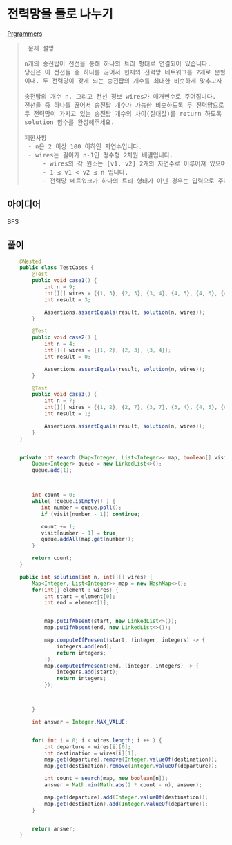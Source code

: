 # 전력망을 돌로 나누기

[Prgrammers](https://school.programmers.co.kr/learn/courses/30/lessons/86971)


> <pre>
>  문제 설명
>
> n개의 송전탑이 전선을 통해 하나의 트리 형태로 연결되어 있습니다.
> 당신은 이 전선들 중 하나를 끊어서 현재의 전력망 네트워크를 2개로 분할하려고 합니다.
> 이때, 두 전력망이 갖게 되는 송전탑의 개수를 최대한 비슷하게 맞추고자 합니다.
>
> 송전탑의 개수 n, 그리고 전선 정보 wires가 매개변수로 주어집니다.
> 전선들 중 하나를 끊어서 송전탑 개수가 가능한 비슷하도록 두 전력망으로 나누었을 때,
> 두 전력망이 가지고 있는 송전탑 개수의 차이(절대값)를 return 하도록
> solution 함수를 완성해주세요.
>
> 제한사항
>  - n은 2 이상 100 이하인 자연수입니다.
>  - wires는 길이가 n-1인 정수형 2차원 배열입니다.
>      - wires의 각 원소는 [v1, v2] 2개의 자연수로 이루어져 있으며, 이는 전력망의 v1번 송전탑과 v2번 송전탑이 전선으로 연결되어 있다는 것을 의미합니다.
>      - 1 ≤ v1 < v2 ≤ n 입니다.
>      - 전력망 네트워크가 하나의 트리 형태가 아닌 경우는 입력으로 주어지지 않습니다.
> </pre>


## 아이디어
BFS


## 풀이 

```java
    @Nested
    public class TestCases {
        @Test
        public void case1() {
            int n = 9;
            int[][] wires = {{1, 3}, {2, 3}, {3, 4}, {4, 5}, {4, 6}, {4, 7}, {7, 8}, {7, 9}};
            int result = 3;

            Assertions.assertEquals(result, solution(n, wires));
        }

        @Test
        public void case2() {
            int n = 4;
            int[][] wires = {{1, 2}, {2, 3}, {3, 4}};
            int result = 0;

            Assertions.assertEquals(result, solution(n, wires));
        }

        @Test
        public void case3() {
            int n = 7;
            int[][] wires = {{1, 2}, {2, 7}, {3, 7}, {3, 4}, {4, 5}, {6, 7}};
            int result = 1;

            Assertions.assertEquals(result, solution(n, wires));
        }
    }


    private int search (Map<Integer, List<Integer>> map, boolean[] visit) {
        Queue<Integer> queue = new LinkedList<>();
        queue.add(1);



        int count = 0;
        while( !queue.isEmpty() ) {
           int number = queue.poll();
           if (visit[number - 1]) continue;

           count += 1;
           visit[number - 1] = true;
           queue.addAll(map.get(number));
        }

        return count;
    }

    public int solution(int n, int[][] wires) {
        Map<Integer, List<Integer>> map = new HashMap<>();
        for(int[] element : wires) {
            int start = element[0];
            int end = element[1];


            map.putIfAbsent(start, new LinkedList<>());
            map.putIfAbsent(end, new LinkedList<>());

            map.computeIfPresent(start, (integer, integers) -> {
                integers.add(end);
                return integers;
            });
            map.computeIfPresent(end, (integer, integers) -> {
                integers.add(start);
                return integers;
            });



        }

        int answer = Integer.MAX_VALUE;


        for( int i = 0; i < wires.length; i ++ ) {
            int departure = wires[i][0];
            int destination = wires[i][1];
            map.get(departure).remove(Integer.valueOf(destination));
            map.get(destination).remove(Integer.valueOf(departure));

            int count = search(map, new boolean[n]);
            answer = Math.min(Math.abs(2 * count - n), answer);

            map.get(departure).add(Integer.valueOf(destination));
            map.get(destination).add(Integer.valueOf(departure));
        }


        return answer;
    }

```